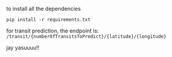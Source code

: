 to install all the dependencies 
```
pip install -r requirements.txt
```

for transit prediction, the endpoint is: 
`/transit/{numberOfTransitsToPredict}/{latitude}/{longitude}`

jay yasuuuu!!
